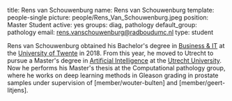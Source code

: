 title: Rens van Schouwenburg
name: Rens van Schouwenburg
template: people-single
picture: people/Rens_Van_Schouwenburg.jpeg
position: Master Student
active: yes
groups: diag, pathology
default_group: pathology
email: rens.vanschouwenburg@radboudumc.nl
type: student

Rens van Schouwenburg obtained his Bachelor's degree in [Business & IT](https://www.utwente.nl/onderwijs/bachelor/opleidingen/business-information-technology/) at the [University of Twente](https://www.utwente.nl/) in 2018. From this year, he moved to Utrecht to pursue a Master's degree in [Artificial Intelligence](https://www.uu.nl/masters/en/artificial-intelligence) at the [Utrecht University](https://www.uu.nl/en). Now he performs his Master's thesis at the Computational pathology group, where he works on deep learning methods in Gleason grading in prostate samples under supervision of [member/wouter-bulten] and [member/geert-litjens].
